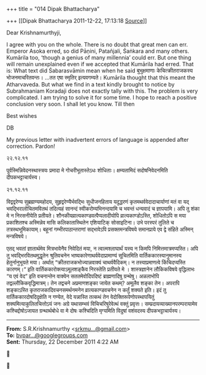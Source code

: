 +++
title = "014 Dipak Bhattacharya"

+++
[[Dipak Bhattacharya	2011-12-22, 17:13:18 [Source](https://groups.google.com/g/bvparishat/c/f_zr5lOSNCs)]]



Dear Krishnamurthyji,



I agree with you on the whole. There is no doubt that great men can err. Emperor Asoka erred, so did Pāṇini, Patañjali, Śaṅkara and many others. Kumārila too, ‘though a genius of many millennia’ could err. But one thing will remain unexplained even if we accepted that Kumārila had erred. That is: What text did Śabarasvāmin mean when he said बुभुक्षमाणाः केचित्क्रीतराजकस्य भोजनमाचरितवन्तः। ...तत एषा स्मृतिर् इत्यवगम्यते। Kumārila thought that this meant the Atharvaveda. But what we find in a text kindly brought to notice by Subrahmaniam Koradaji does not exactly tally with this. The problem is very complicated. I am trying to solve it for some time. I hope to reach a positive conclusion very soon. I shall let you know. Till then

Best wishes

DB

My previous letter with inadvertent errors of language is appended after correction. Pardon!

२२.१२.११

पूर्वस्मिन्निवेदनस्थास्त्रयः प्रमादा मे गोचरीभूतास्तेऽधः शोधिताः। क्षम्यतामिदं सदोषनिवेदनमिति दीपकभट्टाचार्यस्य।

२१.१२.११

विद्वद्वरेण्य सुब्रह्मण्यमहोदय, सुहृद्वरेण्यैर्भवद्भिः सुधीजनहिताय यदुद्धरणं कृतमथर्ववेदादाचार्याणां मतं वा यद् भवद्भिरालोचितमवितथं तदित्यहं सानन्दं स्वीकरोम्यभिनन्दयामि च भवन्तं धन्यवादं च ज्ञापयामि। अपि तु शंका मे न निरसनीयेति प्रतीयते। शौनकीयव्रात्यकाण्डवत्पैप्पलादीयोपि व्रात्यकाण्डोऽस्ति, शोधितोऽपि स मया प्रकाशितश्च अस्मिन्नेव मासि कलिकातास्थितेन एशियाटिक् सोसाइटिना। उभे परस्परं तुलिते च तत्रस्थभूमिकायाम्। बहूनां गम्भीरपाठान्तराणां सद्भावेऽपि प्रसक्तमन्त्रविषये समानप्राये एव द्वे संहिते अस्मिन् मन्त्रविषये।

एतद् भवतां ज्ञातार्थमेव मित्रभावेनैव निवेदितं मया, न त्वात्मश्लाघार्थं यस्य न किमपि निमित्तमात्रमप्यस्ति। अपि तु भवद्भिरवितथमुद्धृतेन श्रुतिवचनेन भाष्यकारेणाथर्ववेदाप्रामाण्यं सूचितमिति वार्तिककारस्यानुमानस्य हेतुर्नानुभूयते मया। अर्थात् “क्रीतराजकभोज्यान्नवाक्यं चाथर्ववैदिकम्। न तस्याप्रमाणत्वे किंचिदप्यस्ति कारणम्।“ इति वार्तिककारोक्त्याऽमूलशङ्कैव निरस्तेति प्रतीयते मे । शास्त्रज्ञानेन लौकिकविषये वृद्धिलाभः “य एवं वेद” इति वचनान्तेन वाक्येन सततमेवोदिपदिष्टं ब्राह्मणादिषु ग्रन्थेषु। अन्नलाभोपि तद्वल्लौकिकवृद्धिमात्रम्। तेन तद्वचने अप्रमाणशङ्का जायेत कथम्? अमूलैव शङ्का तेन। अपरापि शङ्काऽस्ति कृतराजकादिवचनसमर्थनमनेन व्रात्यकाण्डवचनेन न कर्तुं शक्यते इति। इदं तु वार्तिककारदोषदिदृक्षेति न गण्येत, वेदे यन्नास्ति तत्कथं तेन वेदोक्तिरूपेणोपस्थापयितुं शक्यमित्याकुलितचित्तोऽयं जनः अग्रे यथासम्भवं विचिचरिषुरेवेत्थं वक्तुं प्रवृत्तः। सम्प्रदायव्याख्यानपरम्परायामेव कश्चिद्दोषोऽजायत ग्रन्थार्थबोधे वा मे दोषः कश्चिदिति मृग्यमिति विदुषां वशंवदस्य दीपकभट्टाचार्यस्य।

  

------------------------------------------------------------------------

**From:** S.R.Krishnamurthy \<[srkmu...@gmail.com]()\>  
**To:** [bvpar...@googlegroups.com]()  
**Sent:** Thursday, 22 December 2011 4:22 AM





